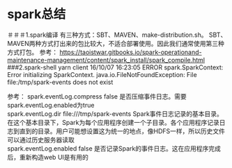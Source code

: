 # spark总结
＃＃＃1.spark编译
有三种方式：SBT、MAVEN、make-distribution.sh。 SBT、MAVEN两种方式打出来的包比较大，不适合部署使用。因此我们通常使用第三种方式打包。
参考：
https://taoistwar.gitbooks.io/spark-operationand-maintenance-management/content/spark_install/spark_compile.html
###2.spark-shell yarn client 
16/10/07 16:23:05 ERROR spark.SparkContext: Error initializing SparkContext.
java.io.FileNotFoundException: File file:/tmp/spark-events does not exist

参考：
spark.eventLog.compress	false	是否压缩事件日志。需要spark.eventLog.enabled为true<br/>
spark.eventLog.dir	file:///tmp/spark-events	Spark事件日志记录的基本目录。在这个基本目录下，Spark为每个应用程序创建一个子目录。各个应用程序记录日志到直到的目录。用户可能想设置这为统一的地点，像HDFS一样，所以历史文件可以通过历史服务器读取<br/>
spark.eventLog.enabled	false	是否记录Spark的事件日志。这在应用程序完成后，重新构造web UI是有用的
